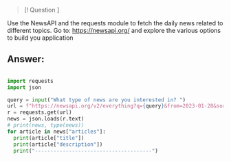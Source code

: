 >[! Question ]
>
Use the NewsAPI and the requests module to fetch the daily news related to different topics. Go to: https://newsapi.org/ and explore the various options to build you application


## Answer:

```python 

import requests
import json

query = input("What type of news are you interested in? ")
url = f"https://newsapi.org/v2/everything?q={query}&from=2023-01-28&sortBy=publishedAt&apiKey=dbe57b028aeb41e285a226a94865f7a7"
r = requests.get(url)
news = json.loads(r.text)
# print(news, type(news))
for article in news["articles"]:
  print(article["title"])
  print(article["description"])
  print("--------------------------------------")
  
```